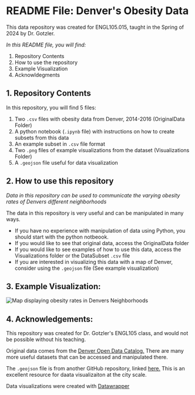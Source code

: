 # README File: Denver's Obesity Data


This data repository was created for ENGL105.015, taught in the Spring of 2024 by Dr. Gotzler. 

*In this README file, you will find:* 
1. Repository Contents
2. How to use the repository
3. Example Visualization
4. Acknowldegments

## 1. Repository Contents

In this repository, you will find 5 files:
1. Two `.csv` files with obesity data from Denver, 2014-2016 (OriginalData Folder)
2. A python notebook (`.ipynb` file) with instructions on how to create subsets from this data
3. An example subset in `.csv` file format
4. Two `.png` files of example visualizations from the dataset (Visualizations Folder)
5. A `.geojson` file useful for data visualization

## 2. How to use this repository

*Data in this repository can be used to communicate the varying obesity rates of Denvers different neighborhoods*

The data in this repository is very useful and can be manipulated in many ways.

- If you have no experience with manipulation of data using Python, you should start with the python notbeook.
- If you would like to see that original data, access the OriginalData folder
- If you would like to see examples of how to use this data, access the Visualizations folder or the DataSubset `.csv` file
- If you are interested in visualizing this data with a map of Denver, consider using the `.geojson` file (See example visualization)

## 3. Example Visualization:

![Map displaying obesity rates in Denvers Neighborhoods](/Denver-Obesity-Data/Visualizations/ChildhoodObesityMap.png)


## 4. Acknowledgements: 

This repository was created for Dr. Gotzler's ENGL105 class, and would not be possible without his teaching.

Original data comes from the [Denver Open Data Catalog.](https://denvergov.org/opendata) There are many more useful datasets that can be accessed and manipulated there. 

The `.geojson` file is from another GitHub repository, linked [here.](https://github.com/blackmad/neighborhoods/blob/master/denver.geojson) This is an excellent resource for daata visualizaiton at the city scale. 

Data visualizations were created with [Datawrapper](https://app.datawrapper.de/)




